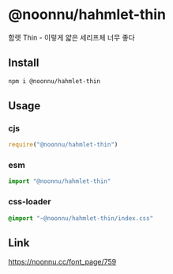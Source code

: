 # @noonnu/hahmlet-thin
함렛 Thin - 이렇게 얇은 세리프체 너무 좋다

## Install
```sh
npm i @noonnu/hahmlet-thin
```
## Usage
### cjs
```js
require("@noonnu/hahmlet-thin")
```
### esm
```js
import "@noonnu/hahmlet-thin"
```
### css-loader
```css
@import "~@noonnu/hahmlet-thin/index.css"
```

## Link
https://noonnu.cc/font_page/759